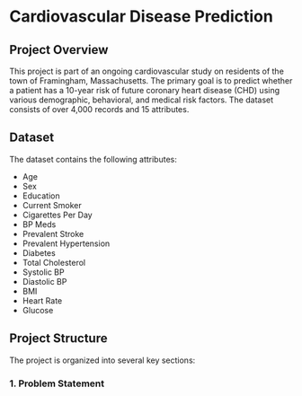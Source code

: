 # Cardiovascular Disease Prediction
## Project Overview
This project is part of an ongoing cardiovascular study on residents of the town of Framingham, Massachusetts. The primary goal is to predict whether a patient has a 10-year risk of future coronary heart disease (CHD) using various demographic, behavioral, and medical risk factors. The dataset consists of over 4,000 records and 15 attributes.

## Dataset
The dataset contains the following attributes:

- Age
- Sex
- Education
- Current Smoker
- Cigarettes Per Day
- BP Meds
- Prevalent Stroke
- Prevalent Hypertension
- Diabetes
- Total Cholesterol
- Systolic BP
- Diastolic BP
- BMI
- Heart Rate
- Glucose

## Project Structure
The project is organized into several key sections:
### 1. Problem Statement
